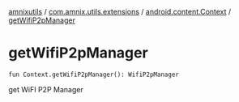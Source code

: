 [amnixutils](../../index.md) / [com.amnix.utils.extensions](../index.md) / [android.content.Context](index.md) / [getWifiP2pManager](./get-wifi-p2p-manager.md)

# getWifiP2pManager

`fun Context.getWifiP2pManager(): WifiP2pManager`

get WiFI P2P Manager


